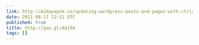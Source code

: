 ```yaml
---
link: http://mikepayne.co/updating-wordpress-posts-and-pages-with-ctrls/
date: 2011-08-17 22:11 UTC
published: true
title: http://goo.gl/A4j94
tags: []
---
```



